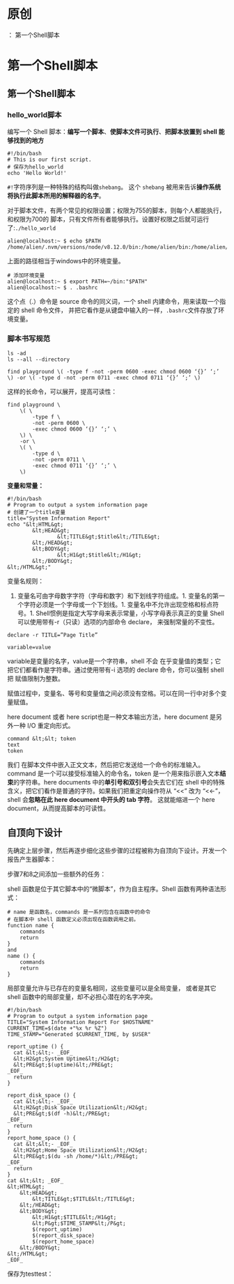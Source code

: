 # 原创
：  第一个Shell脚本

# 第一个Shell脚本

## 第一个Shell脚本

### hello_world脚本

编写一个 Shell 脚本：**编写一个脚本**、**使脚本文件可执行**、**把脚本放置到 shell 能够找到的地方**

```
#!/bin/bash
# This is our first script.
# 保存为hello_world
echo 'Hello World!'

```

`#!`字符序列是一种特殊的结构叫做`shebang`。 这个 `shebang` 被用来告诉**操作系统将执行此脚本所用的解释器的名字**。

对于脚本文件，有两个常见的权限设置；权限为755的脚本，则每个人都能执行，和权限为700的 脚本，只有文件所有者能够执行。设置好权限之后就可运行了:`./hello_world`

```
alien@localhost:~ $ echo $PATH
/home/alien/.nvm/versions/node/v8.12.0/bin:/home/alien/bin:/home/alien/.local/bin:/usr/local/sbin:/usr/local/bin:/usr/sbin:/usr/bin:/sbin:/bin:/usr/games:/usr/local/games:/snap/bin

```

上面的路径相当于windows中的环境变量。

```
# 添加环境变量
alien@localhost:~ $ export PATH=~/bin:"$PATH"
alien@localhost:~ $ . .bashrc

```

这个点（.）命令是 source 命令的同义词，一个 shell 内建命令，用来读取一个指定的 shell 命令文件， 并把它看作是从键盘中输入的一样，`.bashrc`文件存放了环境变量。

### 脚本书写规范

```
ls -ad
ls --all --directory

```

```
find playground \( -type f -not -perm 0600 -exec chmod 0600 ‘{}’ ‘;’ \) -or \( -type d -not -perm 0711 -exec chmod 0711 ‘{}’ ‘;’ \)

```

这样的长命令，可以展开，提高可读性：

```
find playground \
    \( \
        -type f \
        -not -perm 0600 \
        -exec chmod 0600 ‘{}’ ‘;’ \
    \) \
    -or \
    \( \
        -type d \
        -not -perm 0711 \
        -exec chmod 0711 ‘{}’ ‘;’ \
    \)

```

**变量和常量：**

```
#!/bin/bash
# Program to output a system information page
# 创建了一个title变量
title="System Information Report"
echo "&lt;HTML&gt;
        &lt;HEAD&gt;
                &lt;TITLE&gt;$title&lt;/TITLE&gt;
        &lt;/HEAD&gt;
        &lt;BODY&gt;
                &lt;H1&gt;$title&lt;/H1&gt;
        &lt;/BODY&gt;
&lt;/HTML&gt;"

```

变量名规则：
1. 变量名可由字母数字字符（字母和数字）和下划线字符组成。1. 变量名的第一个字符必须是一个字母或一个下划线。1. 变量名中不允许出现空格和标点符号。1. Shell惯例是指定大写字母来表示常量，小写字母表示真正的变量
Shell可以使用带有-r（只读）选项的内部命令 declare， 来强制常量的不变性。

```
declare -r TITLE=”Page Title”

```

```
variable=value

```

variable是变量的名字，value是一个字符串，shell 不会 在乎变量值的类型；它把它们都看作是字符串。通过使用带有-i 选项的 declare 命令，你可以强制 shell 把 赋值限制为整数。

赋值过程中，变量名、等号和变量值之间必须没有空格。可以在同一行中对多个变量赋值。

here document 或者 here script也是一种文本输出方法，here document 是另外一种 I/O 重定向形式。

```
command &lt;&lt; token
text
token

```

我们 在脚本文件中嵌入正文文本，然后把它发送给一个命令的标准输入。command 是一个可以接受标准输入的命令名，token 是一个用来指示嵌入文本**结束**的字符串。here documents 中的**单引号和双引号**会失去它们在 shell 中的特殊含义，把它们看作是普通的字符。如果我们把重定向操作符从 “&lt;&lt;” 改为 “&lt;&lt;-”，shell 会**忽略在此 here document 中开头的 tab 字符**。 这就能缩进一个 here document，从而提高脚本的可读性。

## 自顶向下设计

先确定上层步骤，然后再逐步细化这些步骤的过程被称为自顶向下设计。开发一个报告产生器脚本：

步骤7和8之间添加一些额外的任务：

shell 函数是位于其它脚本中的“微脚本”，作为自主程序。Shell 函数有两种语法形式：

```
# name 是函数名，commands 是一系列包含在函数中的命令
# 在脚本中 shell 函数定义必须出现在函数调用之前。
function name {
    commands
    return
}
and
name () {
    commands
    return
}

```

局部变量允许与已存在的变量名相同，这些变量可以是全局变量， 或者是其它 shell 函数中的局部变量，却不必担心潜在的名字冲突。

```
#!/bin/bash
# Program to output a system information page
TITLE="System Information Report For $HOSTNAME"
CURRENT_TIME=$(date +"%x %r %Z")
TIME_STAMP="Generated $CURRENT_TIME, by $USER"

report_uptime () {
  cat &lt;&lt;- _EOF_
  &lt;H2&gt;System Uptime&lt;/H2&gt;
  &lt;PRE&gt;$(uptime)&lt;/PRE&gt;
_EOF_
  return
}

report_disk_space () {
  cat &lt;&lt;- _EOF_
  &lt;H2&gt;Disk Space Utilization&lt;/H2&gt;
  &lt;PRE&gt;$(df -h)&lt;/PRE&gt;
_EOF_
  return
}
report_home_space () {
  cat &lt;&lt;- _EOF_
  &lt;H2&gt;Home Space Utilization&lt;/H2&gt;
  &lt;PRE&gt;$(du -sh /home/*)&lt;/PRE&gt;
_EOF_
  return
}
cat &lt;&lt; _EOF_
&lt;HTML&gt;
    &lt;HEAD&gt;
        &lt;TITLE&gt;$TITLE&lt;/TITLE&gt;
    &lt;/HEAD&gt;
    &lt;BODY&gt;
        &lt;H1&gt;$TITLE&lt;/H1&gt;
        &lt;P&gt;$TIME_STAMP&lt;/P&gt;
        $(report_uptime)
        $(report_disk_space)
        $(report_home_space)
    &lt;/BODY&gt;
&lt;/HTML&gt;
_EOF_

```

保存为testtest：
